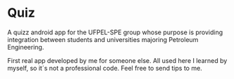 # Quiz
A quizz android app for the UFPEL-SPE group whose purpose is providing integration between students and universities majoring Petroleum Engineering.

First real app developed by me for someone else. All used here I learned by myself, so it´s not a professional code. Feel free to send tips to me.
